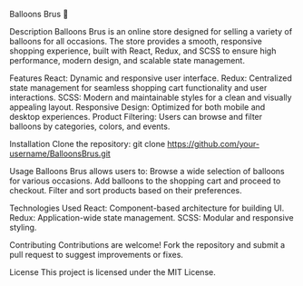 Balloons Brus 🎈

Description
  Balloons Brus is an online store designed for selling a variety of balloons for all occasions. The store provides a smooth, responsive shopping experience, built with React, Redux, and SCSS to ensure high performance, modern design, and scalable state management.

Features
  React: Dynamic and responsive user interface.
  Redux: Centralized state management for seamless shopping cart functionality and user interactions.
  SCSS: Modern and maintainable styles for a clean and visually appealing layout.
  Responsive Design: Optimized for both mobile and desktop experiences.
  Product Filtering: Users can browse and filter balloons by categories, colors, and events.
  
Installation
  Clone the repository:
  git clone https://github.com/your-username/BalloonsBrus.git

Usage
  Balloons Brus allows users to:
  Browse a wide selection of balloons for various occasions.
  Add balloons to the shopping cart and proceed to checkout.
  Filter and sort products based on their preferences.
  
Technologies Used
  React: Component-based architecture for building UI.
  Redux: Application-wide state management.
  SCSS: Modular and responsive styling.
  
Contributing
  Contributions are welcome! Fork the repository and submit a pull request to suggest improvements or fixes.

License
  This project is licensed under the MIT License.
